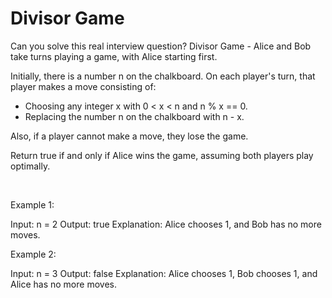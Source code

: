 # Divisor Game

Can you solve this real interview question? Divisor Game - Alice and Bob take turns playing a game, with Alice starting first.

Initially, there is a number n on the chalkboard. On each player's turn, that player makes a move consisting of:

 * Choosing any integer x with 0 < x < n and n % x == 0.
 * Replacing the number n on the chalkboard with n - x.

Also, if a player cannot make a move, they lose the game.

Return true if and only if Alice wins the game, assuming both players play optimally.

 

Example 1:


Input: n = 2
Output: true
Explanation: Alice chooses 1, and Bob has no more moves.


Example 2:


Input: n = 3
Output: false
Explanation: Alice chooses 1, Bob chooses 1, and Alice has no more moves.